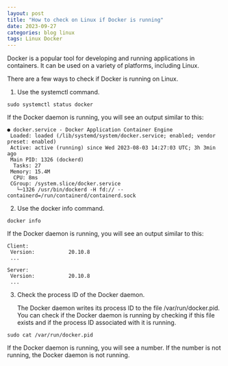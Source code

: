```yaml
---
layout: post
title: "How to check on Linux if Docker is running"
date: 2023-09-27
categories: blog linux
tags: Linux Docker
---
```

Docker is a popular tool for developing and running applications in containers. It can be used on a variety of platforms, including Linux.

There are a few ways to check if Docker is running on Linux.

1. Use the systemctl command.

```
sudo systemctl status docker
```

If the Docker daemon is running, you will see an output similar to this:



```
● docker.service - Docker Application Container Engine
 Loaded: loaded (/lib/systemd/system/docker.service; enabled; vendor preset: enabled)
 Active: active (running) since Wed 2023-08-03 14:27:03 UTC; 3h 3min ago
 Main PID: 1326 (dockerd)
  Tasks: 27
 Memory: 15.4M
  CPU: 8ms
 CGroup: /system.slice/docker.service
   └─1326 /usr/bin/dockerd -H fd:// --containerd=/run/containerd/containerd.sock
```



2. Use the docker info command.

```
docker info
```

If the Docker daemon is running, you will see an output similar to this:


```
Client:
 Version:           20.10.8
 ...

Server:
 Version:           20.10.8
 ...
```


3. Check the process ID of the Docker daemon.

	The Docker daemon writes its process ID to the file /var/run/docker.pid. You can check if the Docker daemon is running by checking if this file exists and if the process ID associated with it is running.

```
sudo cat /var/run/docker.pid
```

If the Docker daemon is running, you will see a number. If the number is not running, the Docker daemon is not running.